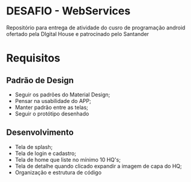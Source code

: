 # DESAFIO - WebServices
Repositório para entrega de atividade do cusro de programação android ofertado pela DIgital House e patrocinado pelo Santander

# Requisitos

## Padrão de Design
- Seguir os padrões do Material Design;
- Pensar na usabilidade do APP;
- Manter padrão entre as telas;
- Seguir o protótipo desenhado

## Desenvolvimento
- Tela de splash;
- Tela de login e cadastro;
- Tela de home que liste no mínimo 10 HQ's;
- Tela de detalhe quando clicado expandir a imagem de capa do HQ;
- Organização e estrutura de código
